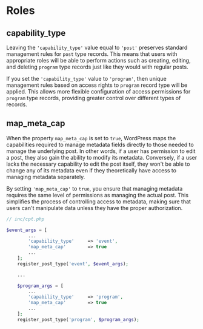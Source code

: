 # Roles

## capability_type

Leaving the `'capability_type'` value equal to `'post'` preserves standard management rules for `post` type records. 
This means that users with appropriate roles will be able to perform actions such as creating, editing, and deleting `program` type records just like they would with regular posts.

If you set the `'capability_type'` value to `'program'`, then unique management rules based on access rights to `program` record type will be applied. This allows more flexible configuration of access permissions for `program` type records, providing greater control over different types of records.

## map_meta_cap

When the property `map_meta_cap` is set to `true`, WordPress maps the capabilities required to manage metadata fields directly to those needed to manage the underlying post. In other words, if a user has permission to edit a post, they also gain the ability to modify its metadata. Conversely, if a user lacks the necessary capability to edit the post itself, they won't be able to change any of its metadata even if they theoretically have access to managing metadata separately.

By setting `'map_meta_cap'` to `true`, you ensure that managing metadata requires the same level of permissions as managing the actual post. This simplifies the process of controlling access to metadata, making sure that users can't manipulate data unless they have the proper authorization.

```php
// inc/cpt.php

$event_args = [
        ...
        'capability_type'     => 'event',
        'map_meta_cap'        => true
        ...
    ];
    register_post_type('event', $event_args);

    ...

    $program_args = [
        ...
        'capability_type'     => 'program',
        'map_meta_cap'        => true
        ...
    ];
    register_post_type('program', $program_args);

```